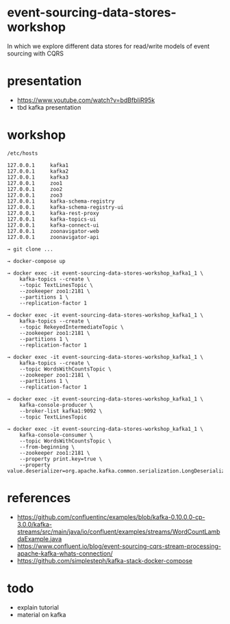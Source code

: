 # event-sourcing-data-stores-workshop

In which we explore different data stores for read/write models of event sourcing with CQRS

# presentation
- https://www.youtube.com/watch?v=bdBfbIiR95k
- tbd kafka presentation

# workshop

```
/etc/hosts

127.0.0.1     kafka1
127.0.0.1     kafka2
127.0.0.1     kafka3
127.0.0.1     zoo1
127.0.0.1     zoo2
127.0.0.1     zoo3
127.0.0.1     kafka-schema-registry
127.0.0.1     kafka-schema-registry-ui
127.0.0.1     kafka-rest-proxy
127.0.0.1     kafka-topics-ui
127.0.0.1     kafka-connect-ui
127.0.0.1     zoonavigator-web
127.0.0.1     zoonavigator-api
```

```
→ git clone ...
```

```
→ docker-compose up
```

```
→ docker exec -it event-sourcing-data-stores-workshop_kafka1_1 \
    kafka-topics --create \
    --topic TextLinesTopic \
    --zookeeper zoo1:2181 \
    --partitions 1 \
    --replication-factor 1
```

```
→ docker exec -it event-sourcing-data-stores-workshop_kafka1_1 \
    kafka-topics --create \
    --topic RekeyedIntermediateTopic \
    --zookeeper zoo1:2181 \
    --partitions 1 \
    --replication-factor 1
```

```
→ docker exec -it event-sourcing-data-stores-workshop_kafka1_1 \
    kafka-topics --create \
    --topic WordsWithCountsTopic \
    --zookeeper zoo1:2181 \
    --partitions 1 \
    --replication-factor 1
```

```
→ docker exec -it event-sourcing-data-stores-workshop_kafka1_1 \
    kafka-console-producer \
    --broker-list kafka1:9092 \
    --topic TextLinesTopic
```

```
→ docker exec -it event-sourcing-data-stores-workshop_kafka1_1 \
    kafka-console-consumer \
    --topic WordsWithCountsTopic \
    --from-beginning \
    --zookeeper zoo1:2181 \
    --property print.key=true \
    --property value.deserializer=org.apache.kafka.common.serialization.LongDeserializer
```

# references

- https://github.com/confluentinc/examples/blob/kafka-0.10.0.0-cp-3.0.0/kafka-streams/src/main/java/io/confluent/examples/streams/WordCountLambdaExample.java
- https://www.confluent.io/blog/event-sourcing-cqrs-stream-processing-apache-kafka-whats-connection/
- https://github.com/simplesteph/kafka-stack-docker-compose

# todo
- explain tutorial
- material on kafka
